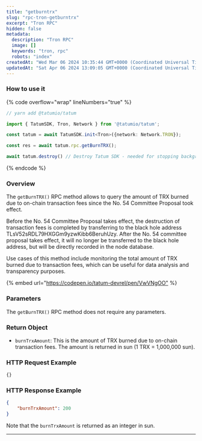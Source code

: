 ```yaml
---
title: "getburntrx"
slug: "rpc-tron-getburntrx"
excerpt: "Tron RPC"
hidden: false
metadata: 
  description: "Tron RPC"
  image: []
  keywords: "tron, rpc"
  robots: "index"
createdAt: "Wed Mar 06 2024 10:35:44 GMT+0000 (Coordinated Universal Time)"
updatedAt: "Sat Apr 06 2024 13:09:05 GMT+0000 (Coordinated Universal Time)"
---
```




### How to use it

{% code overflow="wrap" lineNumbers="true" %}

```typescript
// yarn add @tatumio/tatum

import { TatumSDK, Tron, Network } from '@tatumio/tatum';

const tatum = await TatumSDK.init<Tron>({network: Network.TRON});

const res = await tatum.rpc.getBurnTRX();

await tatum.destroy() // Destroy Tatum SDK - needed for stopping background jobs
```

{% endcode %}

### Overview

The `getBurnTRX()` RPC method allows to query the amount of TRX burned due to on-chain transaction fees since the No. 54 Committee Proposal took effect.

Before the No. 54 Committee Proposal takes effect, the destruction of transaction fees is completed by transferring to the black hole address TLsV52sRDL79HXGGm9yzwKibb6BeruhUzy. After the No. 54 committee proposal takes effect, it will no longer be transferred to the black hole address, but will be directly recorded in the node database.

Use cases of this method include monitoring the total amount of TRX burned due to transaction fees, which can be useful for data analysis and transparency purposes.

{% embed url="<https://codepen.io/tatum-devrel/pen/VwVNgOO"> %}

### Parameters

The `getBurnTRX()` RPC method does not require any parameters.

### Return Object

- `burnTrxAmount`: This is the amount of TRX burned due to on-chain transaction fees. The amount is returned in sun (1 TRX = 1,000,000 sun).

### HTTP Request Example

```bash
{}
```

### HTTP Response Example

```json
{
    "burnTrxAmount": 200
}
```

Note that the `burnTrxAmount` is returned as an integer in sun.

***
